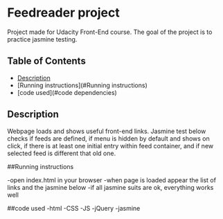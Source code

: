 # Feedreader project
Project made for Udacity Front-End course. The goal of the project is to practice jasmine testing.
## Table of Contents

* [Description](#Description)
* [Running instructions](#Running instructions)
* [code used](#code dependencies)


## Description

Webpage loads and shows useful front-end links.
Jasmine test below checks if feeds are defined, if menu is hidden by default and shows on click, if there is at least one initial entry within feed container, and if new selected feed is different that old one.

##Running instructions

-open index.html in your browser
-when page is loaded appear the list of links and the jasmine below
-if all jasmine suits are ok, everything works well

##code used
-html
-CSS
-JS
-jQuery
-jasmine
